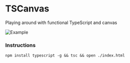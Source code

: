 # TSCanvas
Playing around with functional TypeScript and canvas

![Example](http://i.giphy.com/l0K4k9kVMCNEoszLO.gif)

### Instructions 

```
npm install typescript -g && tsc && open ./index.html
```
